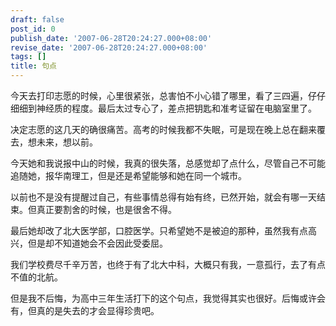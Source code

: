 ```yaml
---
draft: false
post_id: 0
publish_date: '2007-06-28T20:24:27.000+08:00'
revise_date: '2007-06-28T20:24:27.000+08:00'
tags: []
title: 句点
---
```


今天去打印志愿的时候，心里很紧张，总害怕不小心错了哪里，看了三四遍，仔仔细细到神经质的程度。最后太过专心了，差点把钥匙和准考证留在电脑室里了。

决定志愿的这几天的确很痛苦。高考的时候我都不失眠，可是现在晚上总在翻来覆去，想未来，想以前。

今天她和我说报中山的时候，我真的很失落，总感觉却了点什么，尽管自己不可能追随她，报华南理工，但是还是希望能够和她在同一个城市。

以前也不是没有提醒过自己，有些事情总得有始有终，已然开始，就会有哪一天结束。但真正要割舍的时候，也是很舍不得。

最后她却改了北大医学部，口腔医学。只希望她不是被迫的那种，虽然我有点高兴，但是却不知道她会不会因此受委屈。

我们学校费尽千辛万苦，也终于有了北大中科，大概只有我，一意孤行，去了有点不值的北航。

但是我不后悔，为高中三年生活打下的这个句点，我觉得其实也很好。后悔或许会有，但真的是失去的才会显得珍贵吧。

